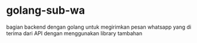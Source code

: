 # golang-sub-wa
bagian backend dengan golang untuk megirimkan pesan whatsapp yang di terima dari API dengan menggunakan library tambahan
